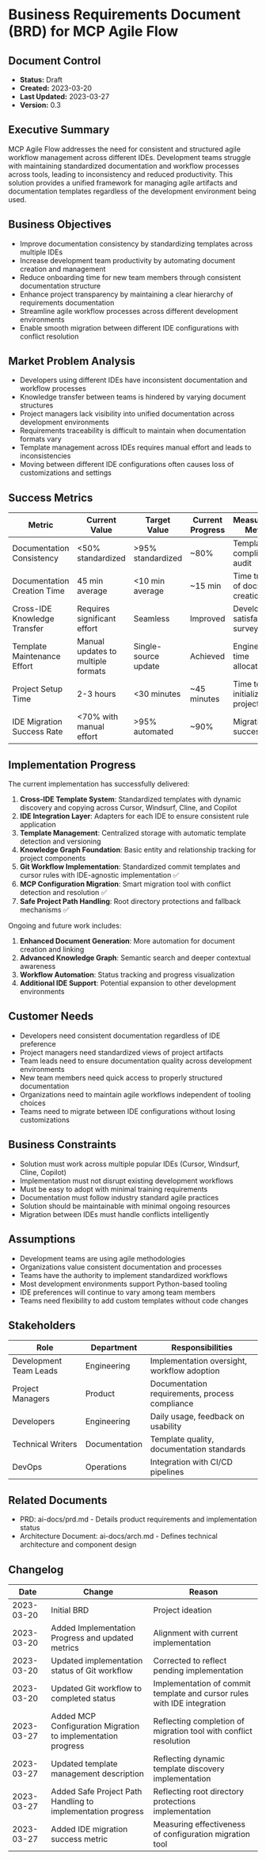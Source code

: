 # Business Requirements Document (BRD) for MCP Agile Flow

## Document Control
- **Status:** Draft
- **Created:** 2023-03-20
- **Last Updated:** 2023-03-27
- **Version:** 0.3

## Executive Summary

MCP Agile Flow addresses the need for consistent and structured agile workflow management across different IDEs. Development teams struggle with maintaining standardized documentation and workflow processes across tools, leading to inconsistency and reduced productivity. This solution provides a unified framework for managing agile artifacts and documentation templates regardless of the development environment being used.

## Business Objectives

- Improve documentation consistency by standardizing templates across multiple IDEs
- Increase development team productivity by automating document creation and management
- Reduce onboarding time for new team members through consistent documentation structure
- Enhance project transparency by maintaining a clear hierarchy of requirements documentation
- Streamline agile workflow processes across different development environments
- Enable smooth migration between different IDE configurations with conflict resolution

## Market Problem Analysis

- Developers using different IDEs have inconsistent documentation and workflow processes
- Knowledge transfer between teams is hindered by varying document structures
- Project managers lack visibility into unified documentation across development environments
- Requirements traceability is difficult to maintain when documentation formats vary
- Template management across IDEs requires manual effort and leads to inconsistencies
- Moving between different IDE configurations often causes loss of customizations and settings

## Success Metrics

| Metric | Current Value | Target Value | Current Progress | Measurement Method |
|--------|--------------|-------------|-----------------|-------------------|
| Documentation Consistency | <50% standardized | >95% standardized | ~80% | Template compliance audit |
| Documentation Creation Time | 45 min average | <10 min average | ~15 min | Time tracking of document creation |
| Cross-IDE Knowledge Transfer | Requires significant effort | Seamless | Improved | Developer satisfaction survey |
| Template Maintenance Effort | Manual updates to multiple formats | Single-source update | Achieved | Engineering time allocation |
| Project Setup Time | 2-3 hours | <30 minutes | ~45 minutes | Time to initialize new project |
| IDE Migration Success Rate | <70% with manual effort | >95% automated | ~90% | Migration test success rate |

## Implementation Progress

The current implementation has successfully delivered:

1. **Cross-IDE Template System**: Standardized templates with dynamic discovery and copying across Cursor, Windsurf, Cline, and Copilot
2. **IDE Integration Layer**: Adapters for each IDE to ensure consistent rule application
3. **Template Management**: Centralized storage with automatic template detection and versioning
4. **Knowledge Graph Foundation**: Basic entity and relationship tracking for project components
5. **Git Workflow Implementation**: Standardized commit templates and cursor rules with IDE-agnostic implementation ✅
6. **MCP Configuration Migration**: Smart migration tool with conflict detection and resolution ✅
7. **Safe Project Path Handling**: Root directory protections and fallback mechanisms ✅

Ongoing and future work includes:

1. **Enhanced Document Generation**: More automation for document creation and linking
2. **Advanced Knowledge Graph**: Semantic search and deeper contextual awareness
3. **Workflow Automation**: Status tracking and progress visualization
4. **Additional IDE Support**: Potential expansion to other development environments

## Customer Needs

- Developers need consistent documentation regardless of IDE preference
- Project managers need standardized views of project artifacts
- Team leads need to ensure documentation quality across development environments
- New team members need quick access to properly structured documentation
- Organizations need to maintain agile workflows independent of tooling choices
- Teams need to migrate between IDE configurations without losing customizations

## Business Constraints

- Solution must work across multiple popular IDEs (Cursor, Windsurf, Cline, Copilot)
- Implementation must not disrupt existing development workflows
- Must be easy to adopt with minimal training requirements
- Documentation must follow industry standard agile practices
- Solution should be maintainable with minimal ongoing resources
- Migration between IDEs must handle conflicts intelligently

## Assumptions

- Development teams are using agile methodologies
- Organizations value consistent documentation and processes
- Teams have the authority to implement standardized workflows
- Most development environments support Python-based tooling
- IDE preferences will continue to vary among team members
- Teams need flexibility to add custom templates without code changes

## Stakeholders

| Role | Department | Responsibilities |
|------|------------|-----------------|
| Development Team Leads | Engineering | Implementation oversight, workflow adoption |
| Project Managers | Product | Documentation requirements, process compliance |
| Developers | Engineering | Daily usage, feedback on usability |
| Technical Writers | Documentation | Template quality, documentation standards |
| DevOps | Operations | Integration with CI/CD pipelines |

## Related Documents

- PRD: ai-docs/prd.md - Details product requirements and implementation status
- Architecture Document: ai-docs/arch.md - Defines technical architecture and component design

## Changelog
| Date | Change | Reason |
|------|--------|--------|
| 2023-03-20 | Initial BRD | Project ideation |
| 2023-03-20 | Added Implementation Progress and updated metrics | Alignment with current implementation |
| 2023-03-20 | Updated implementation status of Git workflow | Corrected to reflect pending implementation |
| 2023-03-20 | Updated Git workflow to completed status | Implementation of commit template and cursor rules with IDE integration |
| 2023-03-27 | Added MCP Configuration Migration to implementation progress | Reflecting completion of migration tool with conflict resolution |
| 2023-03-27 | Updated template management description | Reflecting dynamic template discovery implementation |
| 2023-03-27 | Added Safe Project Path Handling to implementation progress | Reflecting root directory protections implementation |
| 2023-03-27 | Added IDE migration success metric | Measuring effectiveness of configuration migration tool | 